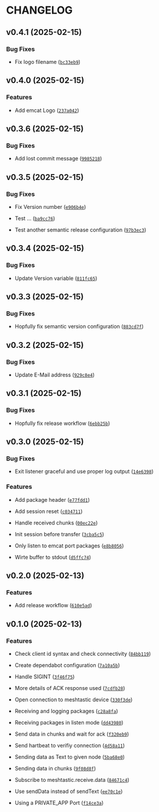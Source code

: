 # CHANGELOG


## v0.4.1 (2025-02-15)

### Bug Fixes

- Fix logo filename
  ([`bc33eb9`](https://github.com/zefiet/emcat/commit/bc33eb9334f839897e13b9d1f6ee02514c04ad06))


## v0.4.0 (2025-02-15)

### Features

- Add emcat Logo
  ([`237a042`](https://github.com/zefiet/emcat/commit/237a042da01bec5acac19f2633fa28715d647cd5))


## v0.3.6 (2025-02-15)

### Bug Fixes

- Add lost commit message
  ([`9985218`](https://github.com/zefiet/emcat/commit/9985218a79f336ae0bac68dd97a13d66bde3010e))


## v0.3.5 (2025-02-15)

### Bug Fixes

- Fix Version number
  ([`e906b4e`](https://github.com/zefiet/emcat/commit/e906b4e5c5543c436a8061ae623bc8321c53ae1b))

- Test ...
  ([`ba9cc76`](https://github.com/zefiet/emcat/commit/ba9cc76aca1aa597e5950f03849a985fd05bd69d))

- Test another semantic release configuration
  ([`97b3ec3`](https://github.com/zefiet/emcat/commit/97b3ec339d407a48880f9923ee64dbee3955d55d))


## v0.3.4 (2025-02-15)

### Bug Fixes

- Update Version variable
  ([`811fc65`](https://github.com/zefiet/emcat/commit/811fc657d9e326c49891071c7e6312b5215b4dcf))


## v0.3.3 (2025-02-15)

### Bug Fixes

- Hopfully fix semantic version configuration
  ([`883cd7f`](https://github.com/zefiet/emcat/commit/883cd7f712c4a66049269d2ff2e46fffb4ad97df))


## v0.3.2 (2025-02-15)

### Bug Fixes

- Update E-Mail address
  ([`929c8e4`](https://github.com/zefiet/emcat/commit/929c8e48c963caf9514819ea00e6408f98e9f53a))


## v0.3.1 (2025-02-15)

### Bug Fixes

- Hopfully fix release workflow
  ([`6ebb25b`](https://github.com/zefiet/emcat/commit/6ebb25be38b87e709ed2b38e769b83382945d0c1))


## v0.3.0 (2025-02-15)

### Bug Fixes

- Exit listener graceful and use proper log output
  ([`14e6398`](https://github.com/zefiet/emcat/commit/14e6398fa2da7991da0ed096e034dc6896de7726))

### Features

- Add package header
  ([`e77fdd1`](https://github.com/zefiet/emcat/commit/e77fdd1b24798242adabaabfbd92328dcdd368d1))

- Add session reset
  ([`c034711`](https://github.com/zefiet/emcat/commit/c03471151cbe5ef18d3706c6c06d72118e8859c5))

- Handle received chunks
  ([`00ec22e`](https://github.com/zefiet/emcat/commit/00ec22ee62aec37f3cdabf43c2b0656b2f28351b))

- Init session before transfer
  ([`3cba5c5`](https://github.com/zefiet/emcat/commit/3cba5c55927e89dc7e688ddf6fb6722373cd2a2e))

- Only listen to emcat port packages
  ([`e8b8056`](https://github.com/zefiet/emcat/commit/e8b805607bf48dfc99a4db258fddd841a482b917))

- Wirte buffer to stdout
  ([`d5ffc74`](https://github.com/zefiet/emcat/commit/d5ffc74c3f0fa83d36d667fab491c780e4d7481b))


## v0.2.0 (2025-02-13)

### Features

- Add release workflow
  ([`610e5ad`](https://github.com/zefiet/emcat/commit/610e5ad3b9f2d3b538202aead23c4695d477ef1e))


## v0.1.0 (2025-02-13)

### Features

- Check client id syntax and check connectivity
  ([`84bb119`](https://github.com/zefiet/emcat/commit/84bb119aec647ed51882c516300da56da3208b81))

- Create dependabot configuration
  ([`7a10a5b`](https://github.com/zefiet/emcat/commit/7a10a5bbe8532c047401c24e5c6959859ce091b5))

- Handle SIGINT
  ([`3f46f75`](https://github.com/zefiet/emcat/commit/3f46f75d1aed5b624dd83df11956c75ab6631c98))

- More details of ACK response used
  ([`7cdfb28`](https://github.com/zefiet/emcat/commit/7cdfb289f59baf94c4be17e174f5980e63abf215))

- Open connection to meshtastic device
  ([`330f3de`](https://github.com/zefiet/emcat/commit/330f3dee8a33fe8f43b78b500637dc20b132b345))

- Receiving and logging packages
  ([`c28a8fa`](https://github.com/zefiet/emcat/commit/c28a8fa126a2c6f51d3d5d6e5f610c7a1fc0c6d0))

- Receiving packages in listen mode
  ([`dd43980`](https://github.com/zefiet/emcat/commit/dd4398098cb7076db413a4485c0def8811f4d627))

- Send data in chunks and wait for ack
  ([`f320eb9`](https://github.com/zefiet/emcat/commit/f320eb9f8bc57bf492965cced7ca681b6dc122a0))

- Send hartbeat to verifiy connection
  ([`4d58a11`](https://github.com/zefiet/emcat/commit/4d58a11c57973e5ef68065a4143f31c39996e824))

- Sending data as Text to given node
  ([`5ba68e0`](https://github.com/zefiet/emcat/commit/5ba68e032328ecc93575d8f84638f526d0f774bd))

- Sending data in chunks
  ([`9f08d8f`](https://github.com/zefiet/emcat/commit/9f08d8f928c303fab930a42f7dc46af6b03b10b0))

- Subscribe to meshtastic.receive.data
  ([`84671c4`](https://github.com/zefiet/emcat/commit/84671c4fc6aa1d7009d8b9ed4e9bdf1e23e18111))

- Use sendData instead of sendText
  ([`ee70c1e`](https://github.com/zefiet/emcat/commit/ee70c1efd2bb27cb04d9a8dcbe4efbfb813527de))

- Using a PRIVATE_APP Port
  ([`f14ce3a`](https://github.com/zefiet/emcat/commit/f14ce3ae7e416f5c5d7ec25a0219a9244d736f2e))

